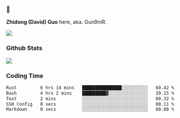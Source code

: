 ### 👋 

**Zhidong (David) Guo** here, aka. Gun9niR.

![](https://komarev.com/ghpvc/?username=Gun9niR&label=Total+Views)

### Github Stats

<img src="https://github-readme-stats.vercel.app/api?username=Gun9niR&count_private=true&show_icons=true&theme=vue-dark&hide_title=true">

### Coding Time

<!--START_SECTION:waka-->

```txt
Rust         6 hrs 14 mins   ███████████████░░░░░░░░░░   60.42 %
Bash         4 hrs 2 mins    █████████▓░░░░░░░░░░░░░░░   39.15 %
Text         2 mins          ░░░░░░░░░░░░░░░░░░░░░░░░░   00.32 %
SSH Config   0 secs          ░░░░░░░░░░░░░░░░░░░░░░░░░   00.11 %
Markdown     0 secs          ░░░░░░░░░░░░░░░░░░░░░░░░░   00.00 %
```

<!--END_SECTION:waka-->

